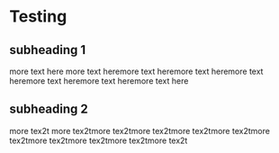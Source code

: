 # Testing

## subheading 1
more text here more text heremore text heremore text heremore text heremore text heremore text heremore text here

## subheading 2
more tex2t more tex2tmore tex2tmore tex2tmore tex2tmore tex2tmore tex2tmore tex2tmore tex2tmore tex2tmore tex2t
